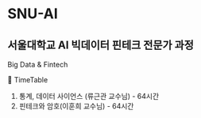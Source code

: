 # SNU-AI
## 서울대학교 AI 빅데이터 핀테크 전문가 과정
Big Data &amp; Fintech

:date: TimeTable

1. 통계, 데이터 사이언스 (류근관 교수님) - 64시간
2. 핀테크와 암호(이훈희 교수님) - 64시간
